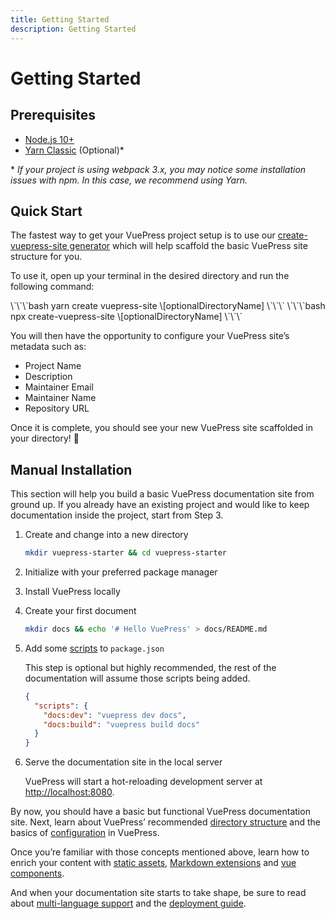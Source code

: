 ```yaml
---
title: Getting Started
description: Getting Started
---
```

# Getting Started

## Prerequisites

* [Node.js 10+](https://nodejs.org/en/)
* [Yarn Classic](https://classic.yarnpkg.com/en/) (Optional)*

\* *If your project is using webpack 3.x, you may notice some installation issues with npm. In this case, we recommend using Yarn.*

## Quick Start

The fastest way to get your VuePress project setup is to use our [create-vuepress-site generator](https://github.com/vuepressjs/create-vuepress-site/) which will help scaffold the basic VuePress site structure for you.

To use it, open up your terminal in the desired directory and run the following command:

<code-group>
<code-block title="YARN" active>
\`\`\`bash
yarn create vuepress-site \[optionalDirectoryName]
\`\`\`
</code-block>

<code-block title="NPM">
\`\`\`bash
npx create-vuepress-site \[optionalDirectoryName]
\`\`\`
</code-block>
</code-group>

You will then have the opportunity to configure your VuePress site’s metadata such as:

* Project Name
* Description
* Maintainer Email
* Maintainer Name
* Repository URL

Once it is complete, you should see your new VuePress site scaffolded in your directory! :tada:

## Manual Installation

This section will help you build a basic VuePress documentation site from ground up. If you already have an existing project and would like to keep documentation inside the project, start from Step 3.

1. Create and change into a new directory

   ```bash
   mkdir vuepress-starter && cd vuepress-starter
   ```
2. Initialize with your preferred package manager
3. Install VuePress locally
4. Create your first document

   ```bash
   mkdir docs && echo '# Hello VuePress' > docs/README.md
   ```
5. Add some [scripts](https://classic.yarnpkg.com/en/docs/package-json#toc-scripts) to `package.json`

   This step is optional but highly recommended, the rest of the documentation will assume those scripts being added.

   ```json
   {
     "scripts": {
       "docs:dev": "vuepress dev docs",
       "docs:build": "vuepress build docs"
     }
   }
   ```
6. Serve the documentation site in the local server

   VuePress will start a hot-reloading development server at <http://localhost:8080>.

By now, you should have a basic but functional VuePress documentation site. Next, learn about VuePress’ recommended [directory structure](directory-structure.html) and the basics of [configuration](basic-config.html) in VuePress.

Once you’re familiar with those concepts mentioned above, learn how to enrich your content with [static assets](assets.html), [Markdown extensions](markdown.html) and [vue components](using-vue.html).

And when your documentation site starts to take shape, be sure to read about [multi-language support](i18n.html) and the [deployment guide](deploy.html).